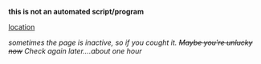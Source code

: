 **this is not an automated script/program**

[location](http://bit.ly/MapCapture)

*sometimes the page is inactive, so if you cought it. ~~Maybe you're unlucky now~~ Check again  later....about one hour*
